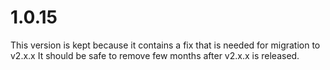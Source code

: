 # 1.0.15

This version is kept because it contains a fix that is needed for migration to v2.x.x
It should be safe to remove few months after v2.x.x is released.
